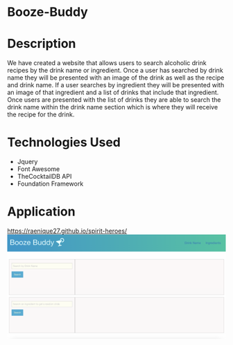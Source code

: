 # Booze-Buddy

# Description
We have created a website that allows users to search alcoholic drink recipes by the drink name or ingredient. Once a user has searched by drink name they will be presented with an image of the drink as well as the recipe and drink name. If a user searches by ingredient they will be presented with an image of that ingredient and a list of drinks that include that ingredient. Once users are presented with the list of drinks they are able to search the drink name within the drink name section which is where they will receive the recipe for the drink.

# Technologies Used
- Jquery
- Font Awesome
- TheCocktailDB API
- Foundation Framework

# Application
https://raenique27.github.io/spirit-heroes/
![](./assets/Images/Booze%20Buddy.png)

